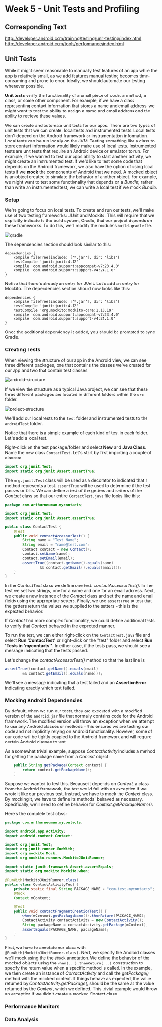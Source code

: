 # Week 5 - Unit Tests and Profiling

## Corresponding Text
http://developer.android.com/training/testing/unit-testing/index.html
http://developer.android.com/tools/performance/index.html

## Unit Tests
While it might seem reasonable to manually test features of an app while the 
app is relatively small, as we add features manual testing becomes 
time-consuming and prone to error.  Ideally, we should automate our testing 
whenever possible.

**Unit tests** verify the functionality of a small piece of code: a method, a 
class, or some other component.  For example, if we have a class representing 
contact information that stores a name and email address, we might want to test 
the ability to assign a name and email address and the ability to retrieve 
these values.  

We can create and automate unit tests for our apps.  There are two types of 
unit tests that we can create: local tests and instrumented tests.  Local tests 
don't depend on the Android framework or instrumentation information.  Local 
tests can be run locally on the JVM.  Testing something like a class to store 
contact information would likely make use of local tests. Instrumented tests 
are unit tests that require an Android device or emulator to run. For example, 
if we wanted to test our apps ability to start another activity, we might 
create an instrumented test. If we'd like to test some code that depends on the 
Android framework, we also have the option of using local tests if we **mock**
the components of Android that we need. A mocked object is an object created 
to simulate the behavior of another object.  For example, we might want to 
test some functionality that depends on a *Bundle*; rather than write an 
instrumented test, we can write a local test if we mock *Bundle*.

### Setup
We're going to focus on local tests.  To create and run our tests, we'll make 
use of two testing frameworks: JUnit and Mockito.  This will require that we 
explicitly indicate to the build system, Gradle, that our project depends on 
these frameworks.  To do this, we'll modify the module's `build.gradle` file.

![gradle](images/module-gradle.png)

The dependencies section should look similar to this:

```
dependencies {
    compile fileTree(include: ['*.jar'], dir: 'libs')
    testCompile 'junit:junit:4.12'
    compile 'com.android.support:appcompat-v7:23.4.0'
    compile 'com.android.support:support-v4:24.1.0'
}
```

Notice that there's already an entry for JUnit.  Let's add an entry for 
Mockito. The dependencies section should now looks like this:

```
dependencies {
    compile fileTree(include: ['*.jar'], dir: 'libs')
    testCompile 'junit:junit:4.12'
    testCompile 'org.mockito:mockito-core:1.10.19'
    compile 'com.android.support:appcompat-v7:23.4.0'
    compile 'com.android.support:support-v4:24.1.0'
}
```

Once the additional dependency is added, you should be prompted to sync Gradle.

### Creating Tests
When viewing the structure of our app in the Android view, we can see three 
different packages, one that contains the classes we've created for our app and 
two that contain test classes.

![android-structure](images/android-test.png)

If we view the structure as a typical Java project, we can see that these three 
different packages are located in different folders within the `src` folder.

![project-structure](images/project-test.png)

We'll add our local tests to the `test` folder and instrumented tests to the 
`androidTest` folder.  

Notice that there is a simple example of each kind of test in each folder. 
Let's add a local test.

Right-click on the test package/folder and select **New** and **Java Class**. 
Name the new class `ContactTest`.  Let's start by first importing a couple of 
classes:

```Java
import org.junit.Test;
import static org.junit.Assert.assertTrue;
```

The `org.junit.Test` class will be used as a decorator to indicated that a 
method represents a test.  `assertTrue` will be used to determine if the 
test passes or fails.  We can define a test of the getters and setters of 
the *Contact* class so that our entire `ContactTest.java` file looks like this:

```java
package com.arthurneuman.mycontacts;

import org.junit.Test;
import static org.junit.Assert.assertTrue;

public class ContactTest {
    @Test
    public void contactAccessorTest() {
        String name = "Test Name";
        String email = "name@test.com";
        Contact contact = new Contact();
        contact.setName(name);
        contact.setEmail(email);
        assertTrue((contact.getName().equals(name)
                && contact.getEmail().equals(email)));
    }
}
```

In the *ContactTest* class we define one test: *contactAccessorTest()*.  In the 
test we set two strings, one for a name and one for an email address. Next, we 
create a new instance of the *Contact* class and set the name and email fields 
using the appropriate setters.  Finally, we use `assertTrue` to test that 
the getters return the values we supplied to the setters - this is the expected 
behavior.  

If *Contact* had more complex functionality, we could define additional tests 
to verify that *Contact* behaved in the expected manner.
 
To run the test, we can either right-click on the `ContactTest.java` file and 
select **Run 'ContactTest'** or right-click on the "test" folder and select 
**Run 'Tests in 'mycontacts''**.  In either case, if the tests pass, we should 
see a message indicating that the tests passed.

Let's change the *contactAccessorTest()* method so that the last line is 

```java
assertTrue((contact.getName().equals(email)
        && contact.getEmail().equals(name)));
```

We'll see a message indicating that a test failed and an **AssertionError** 
indicating exactly which test failed.

### Mocking Android Dependencies
By default, when we run our tests, they are executed with a modified version 
of the `android.jar` file that normally contains code for the Android 
framework.  The modified version will throw an exception when we attempt to 
use any Android classes or methods - this ensures we are testing our code and 
not implicitly relying on Android functionality. However, some of our code 
will be tightly coupled to the Android framework and will require certain 
Android classes to test.

As a somewhat trivial example, suppose *ContactActivity* includes a method 
for getting the package name from a *Context* object:

```java
    public String getPackage(Context context) {
        return context.getPackageName();
    }
```

Suppose we wanted to test this.  Because it depends on *Context*, a class 
from the Android framework, the test would fail with an exception if we wrote 
it like our previous test.  Instead, we have to mock the *Context* class.  By 
mocking it, we have to define its methods' behaved as necessary.  Specifically,
we'll need to define behavior for *Context.getPackageName()*.

Here's the complete test class:

```java
package com.arthurneuman.mycontacts;

import android.app.Activity;
import android.content.Context;

import org.junit.Test;
import org.junit.runner.RunWith;
import org.mockito.Mock;
import org.mockito.runners.MockitoJUnitRunner;

import static junit.framework.Assert.assertEquals;
import static org.mockito.Mockito.when;

@RunWith(MockitoJUnitRunner.class)
public class ContactActivityTest {
    private static final String PACKAGE_NAME = "com.test.mycontacts";
    @Mock
    Context mContext;

    @Test
    public void contactFragmentCreationTest() {
        when(mContext.getPackageName()).thenReturn(PACKAGE_NAME);
        ContactActivity contactActivity = new ContactActivity();
        String packageName = contactActivity.getPackage(mContext);
        assertEquals(PACKAGE_NAME, packageName);
    }
}

```

First, we have to annotate our class with `@RunWith(MockitoJUnitRunner.class)`. 
Next, we specify the Android classes we'll mock using the the `@Mock` 
annotation. We define the behavior of the mocked objects using the 
`when(...).thenReturn(...)` construction to specify the return value when a 
specific method is called.  In the example, we then create an instance of 
*ContactActivity* and call the *getPackage()* method with the mocked 
context.  If things behave as expected, the value returned by 
*ContactActivity.getPackage()* should be the same as the value returned by 
the *Context*, which we defined.  This trivial example would throw an exception 
if we didn't create a mocked *Context* class. 

### Performance Monitors

### Data Analysis